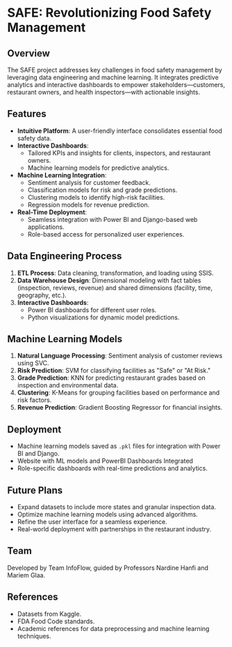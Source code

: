 # SAFE: Revolutionizing Food Safety Management

## Overview
The SAFE project addresses key challenges in food safety management by leveraging data engineering and machine learning. It integrates predictive analytics and interactive dashboards to empower stakeholders—customers, restaurant owners, and health inspectors—with actionable insights.

## Features
- **Intuitive Platform**: A user-friendly interface consolidates essential food safety data.
- **Interactive Dashboards**:
  - Tailored KPIs and insights for clients, inspectors, and restaurant owners.
  - Machine learning models for predictive analytics.
- **Machine Learning Integration**:
  - Sentiment analysis for customer feedback.
  - Classification models for risk and grade predictions.
  - Clustering models to identify high-risk facilities.
  - Regression models for revenue prediction.
- **Real-Time Deployment**:
  - Seamless integration with Power BI and Django-based web applications.
  - Role-based access for personalized user experiences.

## Data Engineering Process
1. **ETL Process**: Data cleaning, transformation, and loading using SSIS.
2. **Data Warehouse Design**: Dimensional modeling with fact tables (inspection, reviews, revenue) and shared dimensions (facility, time, geography, etc.).
3. **Interactive Dashboards**:
   - Power BI dashboards for different user roles.
   - Python visualizations for dynamic model predictions.

## Machine Learning Models
1. **Natural Language Processing**: Sentiment analysis of customer reviews using SVC.
2. **Risk Prediction**: SVM for classifying facilities as "Safe" or "At Risk."
3. **Grade Prediction**: KNN for predicting restaurant grades based on inspection and environmental data.
4. **Clustering**: K-Means for grouping facilities based on performance and risk factors.
5. **Revenue Prediction**: Gradient Boosting Regressor for financial insights.

## Deployment
- Machine learning models saved as `.pkl` files for integration with Power BI and Django.
- Website with ML models and PowerBI Dashboards Integrated
- Role-specific dashboards with real-time predictions and analytics.

## Future Plans
- Expand datasets to include more states and granular inspection data.
- Optimize machine learning models using advanced algorithms.
- Refine the user interface for a seamless experience.
- Real-world deployment with partnerships in the restaurant industry.

## Team
Developed by Team InfoFlow, guided by Professors Nardine Hanfi and Mariem Glaa.

## References
- Datasets from Kaggle.
- FDA Food Code standards.
- Academic references for data preprocessing and machine learning techniques.

